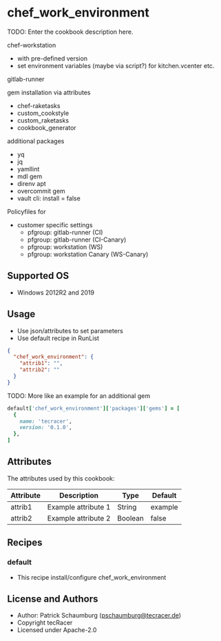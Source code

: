 # chef_work_environment

TODO: Enter the cookbook description here.


chef-workstation
  - with pre-defined version
  - set environment variables (maybe via script?) for kitchen.vcenter etc.

gitlab-runner

gem installation via attributes
+ chef-raketasks
+ custom_cookstyle
+ custom_raketasks
+ cookbook_generator

additional packages
- yq
- jq
- yamllint
- mdl gem
- direnv apt
- overcommit gem
- vault cli: install = false


Policyfiles for
- customer specific settings
  - pfgroup: gitlab-runner (CI)
  - pfgroup: gitlab-runner (CI-Canary)
  - pfgroup: workstation (WS)
  - pfgroup: workstation Canary (WS-Canary)



## Supported OS

- Windows 2012R2 and 2019

## Usage

- Use json/attributes to set parameters
- Use default recipe in RunList

```json
{
  "chef_work_environment": {
    "attrib1": "",
    "attrib2": ""
  }
}
```


TODO: More like an example for an additional gem
```ruby
default['chef_work_environment']['packages']['gems'] = [
  {
    name: 'tecracer',
    version: '0.1.0',
  },
]
```

## Attributes

The attributes used by this cookbook:

Attribute      | Description                  | Type    | Default
-------------- | ---------------------------- | ------- | ----------------------
attrib1        | Example attribute 1          | String  | example
attrib2        | Example attribute 2          | Boolean | false

## Recipes

### default

- This recipe install/configure chef_work_environment

## License and Authors

- Author: Patrick Schaumburg (pschaumburg@tecracer.de)
- Copyright tecRacer
- Licensed under Apache-2.0
